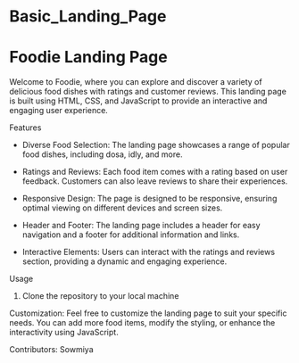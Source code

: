 # Basic_Landing_Page
# Foodie Landing Page

Welcome to Foodie, where you can explore and discover a variety of delicious food dishes with ratings and customer reviews. This landing page is built using HTML, CSS, and JavaScript to provide an interactive and engaging user experience.

Features

- Diverse Food Selection: The landing page showcases a range of popular food dishes, including dosa, idly, and more.

- Ratings and Reviews: Each food item comes with a rating based on user feedback. Customers can also leave reviews to share their experiences.

- Responsive Design: The page is designed to be responsive, ensuring optimal viewing on different devices and screen sizes.

- Header and Footer: The landing page includes a header for easy navigation and a footer for additional information and links.

- Interactive Elements: Users can interact with the ratings and reviews section, providing a dynamic and engaging experience.

  
Usage

1. Clone the repository to your local machine

Customization: 
Feel free to customize the landing page to suit your specific needs. You can add more food items, modify the styling, or enhance the interactivity using JavaScript.

Contributors: 
Sowmiya

   


